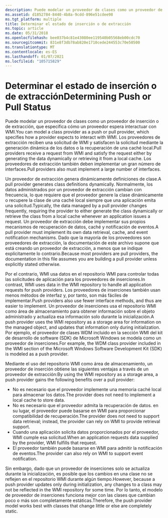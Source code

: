 ```yaml
---
description: Puede modelar un proveedor de clases como un proveedor de inserción o de extracción, que especifica cómo un proveedor espera interactuar con WMI.
ms.assetid: d1852784-8440-4b8a-9cdd-896e51cdee98
ms.tgt_platform: multiple
title: Determinar el estado de inserción o de extracción
ms.topic: article
ms.date: 05/31/2018
ms.openlocfilehash: bee037b4c81e43080ee119540b05568eb00cdc70
ms.sourcegitcommit: 831e8f3db78ab820e1710cede244553c70e50500
ms.translationtype: MT
ms.contentlocale: es-ES
ms.lasthandoff: 01/07/2021
ms.locfileid: "105715829"
---
```

# <a name="determining-push-or-pull-status"></a><span data-ttu-id="7b7d7-103">Determinar el estado de inserción o de extracción</span><span class="sxs-lookup"><span data-stu-id="7b7d7-103">Determining Push or Pull Status</span></span>

<span data-ttu-id="7b7d7-104">Puede modelar un proveedor de clases como un proveedor de inserción o de extracción, que especifica cómo un proveedor espera interactuar con WMI.</span><span class="sxs-lookup"><span data-stu-id="7b7d7-104">You can model a class provider as a push or pull provider, which specifies how a provider expects to interact with WMI.</span></span> <span data-ttu-id="7b7d7-105">Los proveedores de extracción reciben una solicitud de WMI y satisfacen la solicitud mediante la generación dinámica de los datos o la recuperación de una caché local.</span><span class="sxs-lookup"><span data-stu-id="7b7d7-105">Pull providers receive a request from WMI and satisfy the request either by generating the data dynamically or retrieving it from a local cache.</span></span> <span data-ttu-id="7b7d7-106">Los proveedores de extracción también deben implementar un gran número de interfaces.</span><span class="sxs-lookup"><span data-stu-id="7b7d7-106">Pull providers also must implement a large number of interfaces.</span></span>

<span data-ttu-id="7b7d7-107">Un proveedor de extracción genera dinámicamente definiciones de clase.</span><span class="sxs-lookup"><span data-stu-id="7b7d7-107">A pull provider generates class definitions dynamically.</span></span> <span data-ttu-id="7b7d7-108">Normalmente, los datos administrados por un proveedor de extracción cambian con frecuencia, lo que requiere que el proveedor genere la clase dinámicamente o recupere la clase de una caché local siempre que una aplicación emita una solicitud.</span><span class="sxs-lookup"><span data-stu-id="7b7d7-108">Typically, the data managed by a pull provider changes frequently, requiring the provider to either generate the class dynamically or retrieve the class from a local cache whenever an application issues a request.</span></span> <span data-ttu-id="7b7d7-109">Un proveedor de extracción debe implementar sus propios mecanismos de recuperación de datos, caché y notificación de eventos.</span><span class="sxs-lookup"><span data-stu-id="7b7d7-109">A pull provider must implement its own data retrieval, cache, and event notification mechanisms.</span></span> <span data-ttu-id="7b7d7-110">Dado que la mayoría de los proveedores son proveedores de extracción, la documentación de este archivo supone que está creando un proveedor de extracción, a menos que se indique explícitamente lo contrario.</span><span class="sxs-lookup"><span data-stu-id="7b7d7-110">Because most providers are pull providers, the documentation in this file assumes you are building a pull provider unless explicitly stated otherwise.</span></span>

<span data-ttu-id="7b7d7-111">Por el contrario, WMI usa datos en el repositorio WMI para controlar todas las solicitudes de aplicación para los proveedores de inserciones.</span><span class="sxs-lookup"><span data-stu-id="7b7d7-111">In contrast, WMI uses data in the WMI repository to handle all application requests for push providers.</span></span> <span data-ttu-id="7b7d7-112">Los proveedores de inserciones también usan menos métodos de interfaz y, por tanto, son más fáciles de implementar.</span><span class="sxs-lookup"><span data-stu-id="7b7d7-112">Push providers also use fewer interface methods, and thus are easier to implement.</span></span> <span data-ttu-id="7b7d7-113">Un proveedor de inserciones usa el repositorio WMI como área de almacenamiento para obtener información sobre el objeto administrado y actualiza esa información solo durante la inicialización.</span><span class="sxs-lookup"><span data-stu-id="7b7d7-113">A push provider uses the WMI repository as a storage area for information on the managed object, and updates that information only during initialization.</span></span> <span data-ttu-id="7b7d7-114">Por ejemplo, el proveedor de clases WDM incluido en la sección WMI del kit de desarrollo de software (SDK) de Microsoft Windows se modela como un proveedor de inserciones.</span><span class="sxs-lookup"><span data-stu-id="7b7d7-114">For example, the WDM class provider included in the WMI section of the Microsoft Windows Software Development Kit (SDK) is modeled as a push provider.</span></span>

<span data-ttu-id="7b7d7-115">Mediante el uso del repositorio WMI como área de almacenamiento, un proveedor de inserción obtiene las siguientes ventajas a través de un proveedor de extracción:</span><span class="sxs-lookup"><span data-stu-id="7b7d7-115">By using the WMI repository as a storage area, a push provider gains the following benefits over a pull provider:</span></span>

-   <span data-ttu-id="7b7d7-116">No es necesario que el proveedor implemente una memoria caché local para almacenar los datos.</span><span class="sxs-lookup"><span data-stu-id="7b7d7-116">The provider does not need to implement a local cache to store data.</span></span>
-   <span data-ttu-id="7b7d7-117">No es necesario que el proveedor admita la recuperación de datos. en su lugar, el proveedor puede basarse en WMI para proporcionar compatibilidad de recuperación.</span><span class="sxs-lookup"><span data-stu-id="7b7d7-117">The provider does not need to support data retrieval; instead, the provider can rely on WMI to provide retrieval support.</span></span>
-   <span data-ttu-id="7b7d7-118">Cuando una aplicación solicita datos proporcionados por el proveedor, WMI cumple esa solicitud.</span><span class="sxs-lookup"><span data-stu-id="7b7d7-118">When an application requests data supplied by the provider, WMI fulfills that request.</span></span>
-   <span data-ttu-id="7b7d7-119">El proveedor también puede basarse en WMI para admitir la notificación de eventos.</span><span class="sxs-lookup"><span data-stu-id="7b7d7-119">The provider can also rely on WMI to support event notification.</span></span>

<span data-ttu-id="7b7d7-120">Sin embargo, dado que un proveedor de inserciones solo se actualiza durante la inicialización, es posible que los cambios en una clase no se reflejen en el repositorio WMI durante algún tiempo.</span><span class="sxs-lookup"><span data-stu-id="7b7d7-120">However, because a push provider updates only during initialization, any changes to a class may not be reflected in the WMI repository for some time.</span></span> <span data-ttu-id="7b7d7-121">Por lo tanto, el modelo de proveedor de inserciones funciona mejor con las clases que cambian poco o más son completamente estáticas.</span><span class="sxs-lookup"><span data-stu-id="7b7d7-121">Therefore, the push provider model works best with classes that change little or else are completely static.</span></span>

 

 



